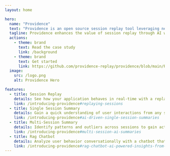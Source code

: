 ```yaml
---
layout: home

hero:
  name: "Providence"
  text: "Providence is an open source session replay tool leveraging next generation AI tools."
  tagline: Providence enhances the value of session replay through AI while significantly mitigating the time investment needed to draw meaningful conclusions from user sessions. 
  actions:
    - theme: brand
      text: Read the case study
      link: /background
    - theme: brand
      text: Get started
      link: https://github.com/providence-replay/providence/blob/main/README.md
  image:
    src: /logo.png
    alt: Providence Hero

features:
  - title: Session Replay
    details: See how your application behaves in real-time with a replay of user interactions through a reconstruction of the DOM state.
    link: /introducing-providence#replaying-sessions
  - title: Single Session Summary
    details: Gain a quick understanding of user interactions from any session, without replaying it.
    link: /introducing-providence#ai-driven-single-session-summaries
  - title: Multi-Session Summary
    details: Identify patterns and outliers across sessions to gain actionable insights with just a couple of clicks.
    link: /introducing-providence#multi-session-ai-summaries
  - title: Rag Chatbot
    details: Analyze user behavior conversationally with a chatbot that provides data-driven answers.
    link: /introducing-providence#rag-chatbot-ai-powered-insights-from-session-data
---
```



